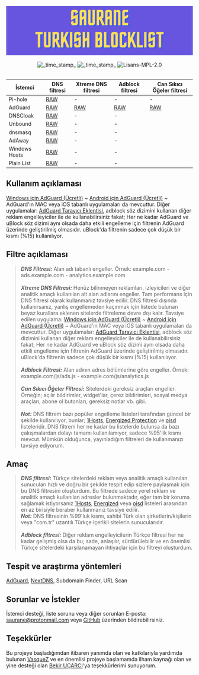 ![Cover](https://github.com/saurane/Turkish-Blocklist/blob/master/Assets/srn-banner.png)

<div align="center">
    <!-- Last Updated -->
    <img src="https://img.shields.io/badge/Updated-Feb 22, 2022-green.svg?longCache=true&style=for-the-badge"
      alt="_time_stamp_" />
    <!-- Status -->
    <img src="https://img.shields.io/badge/Status-Stable-blue.svg?longCache=true&style=for-the-badge"
      alt="_time_stamp_" />
    <!-- License -->
    <img src="https://img.shields.io/badge/License-MPL 2.0-orange.svg?longCache=true&style=for-the-badge"
      alt="Lisans-MPL-2.0" />
</div>
<br/>

| İstemci | DNS filtresi | Xtreme DNS filtresi | Adblock filtresi | Can Sıkıcı Öğeler filtresi |
| ------------ | ------------ | ------------ | ------------ | ------------ |
| Pi-hole | [RAW](https://raw.githubusercontent.com/saurane/Turkish-Blocklist/master/Blocklist/domains.txt "RAW") | - | - | - |
| AdGuard | [RAW](https://raw.githubusercontent.com/saurane/Turkish-Blocklist/master/Blocklist/adblock.txt "RAW") | [RAW](https://raw.githubusercontent.com/saurane/Turkish-Blocklist/master/Blocklist/xtreme-dns-filter.txt "RAW") | [RAW](https://raw.githubusercontent.com/saurane/Turkish-Blocklist/master/Blocklist/adblock-filter.txt "RAW") | [RAW](https://raw.githubusercontent.com/saurane/Turkish-Blocklist/master/Blocklist/annoyances-filter.txt "RAW") | 
| DNSCloak | [RAW](https://raw.githubusercontent.com/saurane/Turkish-Blocklist/master/Blocklist/wildcards.txt "RAW") | - | - |
| Unbound | [RAW](https://raw.githubusercontent.com/saurane/Turkish-Blocklist/master/Blocklist/unbound.conf "RAW") | - | - |
| dnsmasq | [RAW](https://raw.githubusercontent.com/saurane/Turkish-Blocklist/master/Blocklist/dnsmasq.conf "RAW") | - | - |
| AdAway | [RAW](https://raw.githubusercontent.com/saurane/Turkish-Blocklist/master/Blocklist/hosts.txt "RAW") | - | - |
| Windows Hosts | [RAW](https://raw.githubusercontent.com/saurane/Turkish-Blocklist/master/Blocklist/hosts.win "RAW") | - | - |
| Plain List | [RAW](https://raw.githubusercontent.com/saurane/Turkish-Blocklist/master/Blocklist/plain.txt "RAW") | - | - |

## Kullanım açıklaması
[Windows için AdGuard (Ücretli)](https://adguard.com/tr/adguard-windows/overview.html) ~ [Android için AdGuard  (Ücretli)](https://adguard.com/tr/adguard-android/overview.html) ~ AdGuard'ın MAC veya iOS tabanlı uygulamaları da mevcuttur. Diğer uygulamalar: [AdGuard Tarayıcı Eklentisi](https://adguard.com/tr/adguard-browser-extension/overview.html), adblock söz dizimini kullanan diğer reklam engelleyiciler ile de kullanabilirsiniz fakat; Her ne kadar AdGuard ve uBlock söz dizimi aynı olsada daha etkili engelleme için filtrenin AdGuard üzerinde geliştirilmiş olmasıdır. uBlock'da filtrenin sadece çok düşük bir kısmı (%15) kullanılıyor.<br/>
## Filtre açıklaması
> ***DNS Filtresi:*** Alan adı tabanlı engeller. Örnek: example.com - ads.example.com - analytics.example.com<br/>
> <br/>
> ***Xtreme DNS Filtresi:*** Henüz bilinmeyen reklamları, izleyicileri ve diğer analitik amaçlı kullanılan alt alan adlarını engeller. Tam performans için DNS filtresi olarak kullanmanız tavsiye edilir. DNS filtresi dışında kullanırsanız, yanlış engellemeden kaçınmak için listede bulunan beyaz kurallara eklenen sitelerde filtreleme devre dışı kalır. Tavsiye edilen uygulama: [Windows için AdGuard (Ücretli)](https://adguard.com/tr/adguard-windows/overview.html) ~ [Android için AdGuard  (Ücretli)](https://adguard.com/tr/adguard-android/overview.html) ~ AdGuard'ın MAC veya iOS tabanlı uygulamaları da mevcuttur. Diğer uygulamalar: [AdGuard Tarayıcı Eklentisi](https://adguard.com/tr/adguard-browser-extension/overview.html), adblock söz dizimini kullanan diğer reklam engelleyiciler ile de kullanabilirsiniz fakat; Her ne kadar AdGuard ve uBlock söz dizimi aynı olsada daha etkili engelleme için filtrenin AdGuard üzerinde geliştirilmiş olmasıdır. uBlock'da filtrenin sadece çok düşük bir kısmı (%15) kullanılıyor.<br/>
> <br/>
> ***Adblock Filtresi:*** Alan adının adres bölümlerine göre engeller. Örnek: example.com/js/ads.js - example.com/js/analytics.js<br/>
> <br/>
> ***Can Sıkıcı Öğeler Filtresi:*** Sitelerdeki gereksiz araçları engeller. Örneğin; açılır bildirimler, widget'lar, çerez bildirimleri, sosyal medya araçları, abone ol butonları, gereksiz notlar vb. gibi.<br/>
> <br/>
> ***Not:*** DNS filtrem bazı popüler engelleme listeleri tarafından güncel bir şekilde kullanılıyor, bunlar; [1Hosts](https://github.com/badmojr/1Hosts), [Energized Protection](https://github.com/EnergizedProtection/block) ve [oisd](https://oisd.nl/downloads) listeleridir. DNS filtrem her ne kadar bu listelerde bulunsa da bazı çakışmalardan dolayı tamamı kullanılamıyor, sadece %95'lik kısmı mevcut. Mümkün olduğunca, yayınladığım filtreleri de kullanmanızı tavsiye ediyorum.

## Amaç
> ***DNS filtresi:*** Türkçe sitelerdeki reklam veya analitik amaçlı kullanılan sunucuları hızlı ve doğru bir şekilde tespit edip sizlere paylaşmak için bu DNS filtresini oluşturdum. Bu filtrede sadece yerel reklam ve analitik amaçlı kullanılan adresler bulunmaktadır, eğer tam bir koruma sağlamak istiyorsanız [1Hosts](https://github.com/badmojr/1Hosts), [Energized](https://github.com/EnergizedProtection/block) veya [oisd](https://oisd.nl/downloads) listeleri arasından en az birisiyle beraber kullanmanız tavsiye edilir.<br/>
> ***Not:*** DNS filtresinin %99'luk kısmı, sahibi Türk olan şirketlerin/kişilerin veya "com.tr" uzantılı Türkçe içerikli sitelerin sunucularıdır.<br/>
> <br/>
> ***Adblock filtresi:*** Diğer reklam engelleyicilerin Türkçe filtresi her ne kadar gelişmiş olsa da bu; sade, anlaşılır, sürdürülebilir ve en önemlisi Türkçe sitelerdeki karşılanamayan ihtiyaçlar için bu filtreyi oluşturdum.

## Tespit ve araştırma yöntemleri
[AdGuard](https://adguard.com/), [NextDNS](https://nextdns.io/), Subdomain Finder, URL Scan

## Sorunlar ve İstekler
İstemci desteği, liste sorunu veya diğer sorunları E-posta: saurane@protonmail.com veya [GitHub](https://github.com/saurane/Turkish-Blocklist/issues) üzerinden bildirebilirsiniz.

## Teşekkürler
Bu projeye başladığımdan itibaren yanımda olan ve katkılarıyla yardımda bulunan [VasqueZ](https://github.com/gork7777) ve en önemlisi projeye başlamamda ilham kaynağı olan ve yine desteği olan [Bekir UÇARCI](https://github.com/bkrucarci)'ya teşekkürlerimi sunuyorum.

